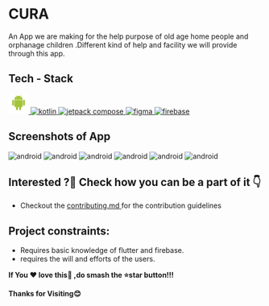 # CURA

An App we are making for the help purpose of  old age home people and orphanage children .Different kind of help and  facility we will provide through this app.


## Tech - Stack
<p align="left"> <a href="https://developer.android.com" target="_blank" rel="noreferrer"> <img src="https://raw.githubusercontent.com/devicons/devicon/master/icons/android/android-original-wordmark.svg" alt="android" width="40" height="40"/> </a> <a href="https://flutter.dev/" target="_blank" rel="noreferrer"> <img src="https://img.icons8.com/fluency/48/000000/flutter.png" alt="kotlin" width="40" height="40"/> </a><a href="https://dart.dev/" target="_blank" rel="noreferrer"> <img src="https://img.icons8.com/color/48/000000/dart.png" alt="jetpack compose" width="40" height="40"/> </a>
<a href="https://www.figma.com/files/recent?fuid=1136340934546024856" target="_blank" rel="noreferrer"> <img src="https://img.icons8.com/color/48/000000/figma.png" alt="figma" width="40" height="40"/> </a> <a href="https://firebase.google.com/" target="_blank" rel="noreferrer"> <img src="https://www.vectorlogo.zone/logos/firebase/firebase-icon.svg" alt="firebase" width="40" height="40"/> </a> </p>


## Screenshots of App

<p align="left"><img src="https://raw.githubusercontent.com/rani620/cura/b15db486b0b1c41e5dd6e85ad6868d729cac748b/assets/screenshot/ss1.jpeg" alt="android" width="220" height="500"/> <img src="https://raw.githubusercontent.com/rani620/cura/b15db486b0b1c41e5dd6e85ad6868d729cac748b/assets/screenshot/ss3.jpeg" alt="android" width="220" height="500"/> 
<img src="https://raw.githubusercontent.com/rani620/cura/b15db486b0b1c41e5dd6e85ad6868d729cac748b/assets/screenshot/ss2.jpeg" alt="android" width="220" height="500"/> <img src="https://raw.githubusercontent.com/rani620/cura/b15db486b0b1c41e5dd6e85ad6868d729cac748b/assets/screenshot/ss4.jpeg" alt="android" width="220" height="500"/> 
<img src="https://raw.githubusercontent.com/rani620/cura/b15db486b0b1c41e5dd6e85ad6868d729cac748b/assets/screenshot/ss5.jpeg" alt="android" width="220" height="500"/> <img src="https://raw.githubusercontent.com/rani620/cura/b15db486b0b1c41e5dd6e85ad6868d729cac748b/assets/screenshot/ss6.jpeg" alt="android" width="220" height="500"/> 
</p>


## Interested ?🤩 Check how you can be a part of it 👇


* Checkout the [contributing.md ](https://github.com/hackslash-nitp/cura/blob/master/contributing.md) for the contribution guidelines


## Project constraints:

- Requires basic knowledge of flutter and firebase.
- requires the will and efforts of the users.



**If You ❤ love this🤩 ,do smash the ⭐star button!!!**

**Thanks for Visiting😊**



